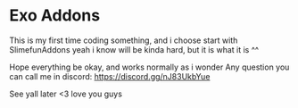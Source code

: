 # Exo Addons
This is my first time coding something, and i choose start with SlimefunAddons
yeah i know will be kinda hard, but it is what it is ^^

Hope everything be okay, and works normally as i wonder
Any question you can call me in discord: https://discord.gg/nJ83UkbYue

See yall later <3 love you guys
